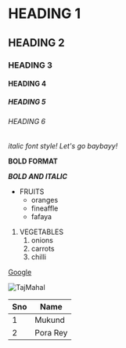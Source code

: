 # HEADING 1
## HEADING 2
### **HEADING 3**
#### HEADING 4
##### HEADING 5
###### HEADING 6
*italic font style! Let's go baybayy!*

**BOLD FORMAT**

***BOLD AND ITALIC***
* FRUITS
  * oranges
  * fineaffle
  * fafaya

1. VEGETABLES
    1. onions
    2. carrots
    3. chilli

[Google](https://www.google.com)

![TajMahal](https://cdn.staticneo.com/w/naruto/Nprofile2.jpg)

Sno|Name
----|----
1|Mukund
2|Pora Rey
